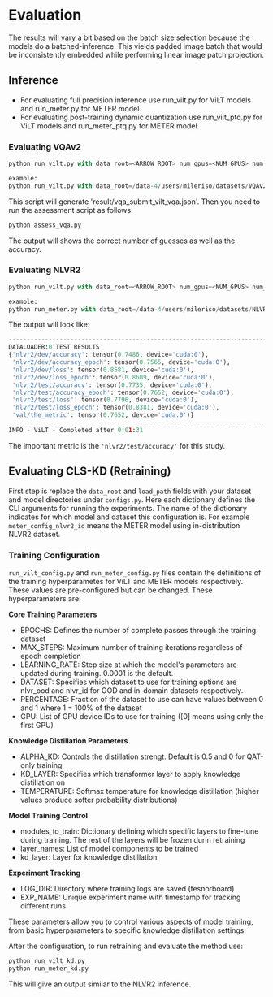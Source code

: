 # Evaluation
The results will vary a bit based on the batch size selection because the models do a batched-inference. This yields padded image batch that would be inconsistently embedded while performing linear image patch projection.

## Inference
- For evaluating full precision inference use run_vilt.py for ViLT models and run_meter.py for METER model.
- For evaluating post-training dynamic quantization use run_vilt_ptq.py for ViLT models and run_meter_ptq.py for METER model.


### Evaluating VQAv2
```python
python run_vilt.py with data_root=<ARROW_ROOT> num_gpus=<NUM_GPUS> num_nodes=<NUM_NODES> per_gpu_batchsize=<BS_FITS_YOUR_GPU> task_finetune_vqa_randaug test_only=True precision=32 load_path="<YOUR_WEIGHT_ROOT>/model_weights_vqa.ckpt"

example:
python run_vilt.py with data_root=/data-4/users/mileriso/datasets/VQAv2/arrows num_gpus=1 num_nodes=1 per_gpu_batchsize=32 task_finetune_vqa_randaug test_only=True precision=32 load_path="/data-4/users/mileriso/models/vilt_vqa.ckpt"
```

This script will generate 'result/vqa_submit_vilt_vqa.json'. Then you need to run the assessment script as follows:
```python
python assess_vqa.py
```

The output will shows the correct number of guesses as well as the accuracy.

### Evaluating NLVR2
```python
python run_vilt.py with data_root=<ARROW_ROOT> num_gpus=<NUM_GPUS> num_nodes=<NUM_NODES> per_gpu_batchsize=<BS_FITS_YOUR_GPU> task_finetune_nlvr2_randaug test_only=True precision=32 load_path="<YOUR_WEIGHT_ROOT>/model_weights_nlvr2.ckpt"

example:
python run_meter.py with data_root=/data-4/users/mileriso/datasets/NLVR2/arrows num_gpus=1 num_nodes=1  task_finetune_nlvr2_clip_bert per_gpu_batchsize=8 load_path="/data-4/users/mileriso/models/meter_nlvr2.ckpt" clip16 text_roberta image_size=288 test_only=True
```
The output will look like:
```python
--------------------------------------------------------------------------------
DATALOADER:0 TEST RESULTS
{'nlvr2/dev/accuracy': tensor(0.7486, device='cuda:0'),
 'nlvr2/dev/accuracy_epoch': tensor(0.7565, device='cuda:0'),
 'nlvr2/dev/loss': tensor(0.8581, device='cuda:0'),
 'nlvr2/dev/loss_epoch': tensor(0.8609, device='cuda:0'),
 'nlvr2/test/accuracy': tensor(0.7735, device='cuda:0'),
 'nlvr2/test/accuracy_epoch': tensor(0.7652, device='cuda:0'),
 'nlvr2/test/loss': tensor(0.7796, device='cuda:0'),
 'nlvr2/test/loss_epoch': tensor(0.8381, device='cuda:0'),
 'val/the_metric': tensor(0.7652, device='cuda:0')}
--------------------------------------------------------------------------------
INFO - ViLT - Completed after 0:01:31
```

The important metric is the ```'nlvr2/test/accuracy'``` for this study.


## Evaluating CLS-KD (Retraining)

First step is replace the ```data_root``` and ```load_path``` fields with your dataset and model directories under ```configs.py```.  Here each dictionary defines the CLI arguments for running the experiments. The name of the dictionary indicates for which model and dataset this configuration is. For example ```meter_config_nlvr2_id``` means the METER model using in-distribution NLVR2 dataset.


### Training Configuration
```run_vilt_config.py``` and ```run_meter_config.py``` files contain the definitions of the training hyperparametes for ViLT and METER models respectively. These values are pre-configured but can be changed. These hyperparameters are:

**Core Training Parameters**

- EPOCHS: Defines the number of complete passes through the training dataset
- MAX_STEPS: Maximum number of training iterations regardless of epoch completion
- LEARNING_RATE: Step size at which the model's parameters are updated during training. 0.0001 is the default.
- DATASET: Specifies which dataset to use for training options are nlvr_ood and nlvr_id for OOD and in-domain datasets respectively.
- PERCENTAGE: Fraction of the dataset to use can have values between 0 and 1 where 1 = 100% of the dataset
- GPU: List of GPU device IDs to use for training ([0] means using only the first GPU)

**Knowledge Distillation Parameters**
- ALPHA_KD: Controls the distillation strengt. Default is 0.5 and 0 for QAT-only training.
- KD_LAYER: Specifies which transformer layer to apply knowledge distillation on
- TEMPERATURE: Softmax temperature for knowledge distillation (higher values produce softer probability distributions)

**Model Training Control**
- modules_to_train: Dictionary defining which specific layers to fine-tune during training. The rest of the layers will be frozen durin retraining
- layer_names: List of model components to be trained
- kd_layer: Layer for knowledge distillation

**Experiment Tracking**
- LOG_DIR: Directory where training logs are saved (tesnorboard)
- EXP_NAME: Unique experiment name with timestamp for tracking different runs

These parameters allow you to control various aspects of model training, from basic hyperparameters to specific knowledge distillation settings.

After the configuration, to run retraining and evaluate the method use:
```python
python run_vilt_kd.py
python run_meter_kd.py
```

This will give an output similar to the NLVR2 inference.